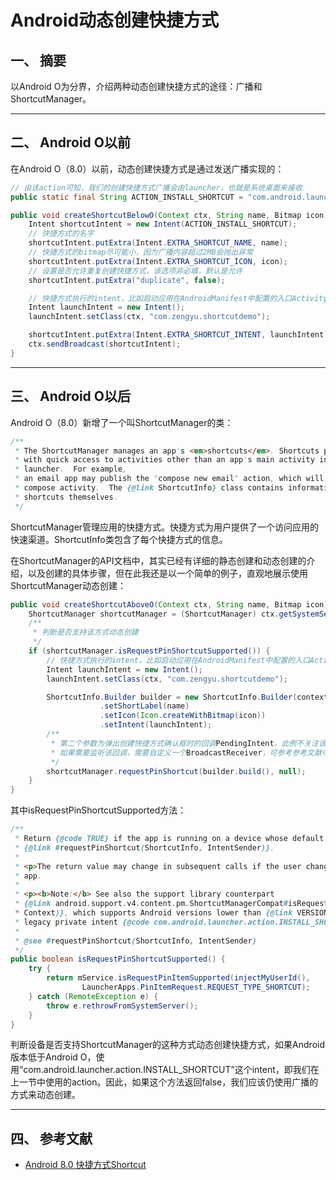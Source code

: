 # Android动态创建快捷方式

## 一、 摘要

以Android O为分界，介绍两种动态创建快捷方式的途径：广播和ShortcutManager。

---
## 二、 Android O以前

在Android O（8.0）以前，动态创建快捷方式是通过发送广播实现的：
```java
// 由该action可知，我们的创建快捷方式广播会由launcher，也就是系统桌面来接收
public static final String ACTION_INSTALL_SHORTCUT = "com.android.launcher.action.INSTALL_SHORTCUT";

public void createShortcutBelowO(Context ctx, String name, Bitmap icon) {
    Intent shortcutIntent = new Intent(ACTION_INSTALL_SHORTCUT);
    // 快捷方式的名字
    shortcutIntent.putExtra(Intent.EXTRA_SHORTCUT_NAME, name);
    // 快捷方式的bitmap尽可能小，因为广播内容超过2MB会抛出异常
    shortcutIntent.putExtra(Intent.EXTRA_SHORTCUT_ICON, icon);
    // 设置是否允许重复创建快捷方式，该选项非必填，默认是允许
    shortcutIntent.putExtra("duplicate", false);

    // 快捷方式执行的intent，比如启动应用在AndroidManifest中配置的入口Activity
    Intent launchIntent = new Intent();
    launchIntent.setClass(ctx, "com.zengyu.shortcutdemo");

    shortcutIntent.putExtra(Intent.EXTRA_SHORTCUT_INTENT, launchIntent);
    ctx.sendBroadcast(shortcutIntent);
}
```

---
## 三、 Android O以后

Android O（8.0）新增了一个叫ShortcutManager的类：
```java
/**
 * The ShortcutManager manages an app's <em>shortcuts</em>. Shortcuts provide users
 * with quick access to activities other than an app's main activity in the currently-active
 * launcher.  For example,
 * an email app may publish the "compose new email" action, which will directly open the
 * compose activity.  The {@link ShortcutInfo} class contains information about each of the
 * shortcuts themselves.
 */
```

ShortcutManager管理应用的快捷方式。快捷方式为用户提供了一个访问应用的快速渠道。ShortcutInfo类包含了每个快捷方式的信息。

在ShortcutManager的API文档中，其实已经有详细的静态创建和动态创建的介绍，以及创建的具体步骤，但在此我还是以一个简单的例子，直观地展示使用ShortcutManager动态创建：
```java
public void createShortcutAboveO(Context ctx, String name, Bitmap icon) {
    ShortcutManager shortcutManager = (ShortcutManager) ctx.getSystemService(Context.SHORTCUT_SERVICE);
    /**
     * 判断是否支持该方式动态创建
     */
    if (shortcutManager.isRequestPinShortcutSupported()) {
        // 快捷方式执行的intent，比如启动应用在AndroidManifest中配置的入口Activity
        Intent launchIntent = new Intent();
        launchIntent.setClass(ctx, "com.zengyu.shortcutdemo");

        ShortcutInfo.Builder builder = new ShortcutInfo.Builder(context, pkg)
                    .setShortLabel(name)
                    .setIcon(Icon.createWithBitmap(icon))
                    .setIntent(launchIntent);
        /**
         * 第二个参数为弹出创建快捷方式确认框时的回调PendingIntent，此例不关注该回调，因此为null，
         * 如果需要监听该回调，需要自定义一个BroadcastReceiver，可参考参考文献中的例子
         */
        shortcutManager.requestPinShortcut(builder.build(), null);
    }
}
```

其中isRequestPinShortcutSupported方法：
```java
/**
 * Return {@code TRUE} if the app is running on a device whose default launcher supports
 * {@link #requestPinShortcut(ShortcutInfo, IntentSender)}.
 *
 * <p>The return value may change in subsequent calls if the user changes the default launcher
 * app.
 *
 * <p><b>Note:</b> See also the support library counterpart
 * {@link android.support.v4.content.pm.ShortcutManagerCompat#isRequestPinShortcutSupported(
 * Context)}, which supports Android versions lower than {@link VERSION_CODES#O} using the
 * legacy private intent {@code com.android.launcher.action.INSTALL_SHORTCUT}.
 *
 * @see #requestPinShortcut(ShortcutInfo, IntentSender)
 */
public boolean isRequestPinShortcutSupported() {
    try {
        return mService.isRequestPinItemSupported(injectMyUserId(),
                LauncherApps.PinItemRequest.REQUEST_TYPE_SHORTCUT);
    } catch (RemoteException e) {
        throw e.rethrowFromSystemServer();
    }
}
```

判断设备是否支持ShortcutManager的这种方式动态创建快捷方式，如果Android版本低于Android O，使用“com.android.launcher.action.INSTALL_SHORTCUT”这个intent，即我们在上一节中使用的action。因此，如果这个方法返回false，我们应该仍使用广播的方式来动态创建。

---
## 四、 参考文献

- [Android 8.0 快捷方式Shortcut](https://www.jianshu.com/p/c3b862279e38)